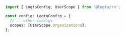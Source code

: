 ```ts title="App.tsx"
import { LogtoConfig, UserScope } from '@logto/rn';

const config: LogtoConfig = {
  // ...other configs
  scopes: [UserScope.Organizations],
};
```
